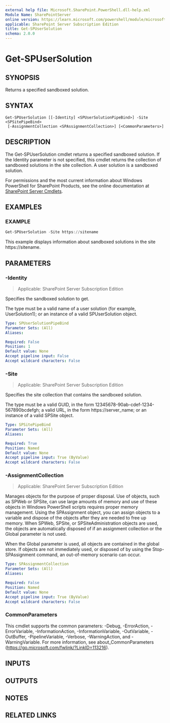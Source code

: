 ```yaml
---
external help file: Microsoft.SharePoint.PowerShell.dll-help.xml
Module Name: SharePointServer
online version: https://learn.microsoft.com/powershell/module/microsoft.sharepoint.powershell/get-spusersolution
applicable: SharePoint Server Subscription Edition
title: Get-SPUserSolution
schema: 2.0.0
---
```


# Get-SPUserSolution

## SYNOPSIS

Returns a specified sandboxed solution.


## SYNTAX

```
Get-SPUserSolution [[-Identity] <SPUserSolutionPipeBind>] -Site <SPSitePipeBind>
 [-AssignmentCollection <SPAssignmentCollection>] [<CommonParameters>]
```

## DESCRIPTION
The Get-SPUserSolution cmdlet returns a specified sandboxed solution.
If the Identity parameter is not specified, this cmdlet returns the collection of sandboxed solutions in the site collection.
A user solution is a sandboxed solution.

For permissions and the most current information about Windows PowerShell for SharePoint Products, see the online documentation at [SharePoint Server Cmdlets](https://learn.microsoft.com/powershell/sharepoint/sharepoint-server/sharepoint-server-cmdlets).

## EXAMPLES

### EXAMPLE
```powershell
Get-SPUserSolution -Site https://sitename
```

This example displays information about sandboxed solutions in the site https://sitename.

## PARAMETERS

### -Identity

> Applicable: SharePoint Server Subscription Edition

Specifies the sandboxed solution to get.

The type must be a valid name of a user solution (for example, UserSolution1); or an instance of a valid SPUserSolution object.

```yaml
Type: SPUserSolutionPipeBind
Parameter Sets: (All)
Aliases:

Required: False
Position: 1
Default value: None
Accept pipeline input: False
Accept wildcard characters: False
```

### -Site

> Applicable: SharePoint Server Subscription Edition

Specifies the site collection that contains the sandboxed solution.

The type must be a valid GUID, in the form 12345678-90ab-cdef-1234-567890bcdefgh; a valid URL, in the form https://server_name; or an instance of a valid SPSite object.

```yaml
Type: SPSitePipeBind
Parameter Sets: (All)
Aliases:

Required: True
Position: Named
Default value: None
Accept pipeline input: True (ByValue)
Accept wildcard characters: False
```

### -AssignmentCollection

> Applicable: SharePoint Server Subscription Edition

Manages objects for the purpose of proper disposal.
Use of objects, such as SPWeb or SPSite, can use large amounts of memory and use of these objects in Windows PowerShell scripts requires proper memory management.
Using the SPAssignment object, you can assign objects to a variable and dispose of the objects after they are needed to free up memory.
When SPWeb, SPSite, or SPSiteAdministration objects are used, the objects are automatically disposed of if an assignment collection or the Global parameter is not used.

When the Global parameter is used, all objects are contained in the global store.
If objects are not immediately used, or disposed of by using the Stop-SPAssignment command, an out-of-memory scenario can occur.

```yaml
Type: SPAssignmentCollection
Parameter Sets: (All)
Aliases:

Required: False
Position: Named
Default value: None
Accept pipeline input: True (ByValue)
Accept wildcard characters: False
```

### CommonParameters
This cmdlet supports the common parameters: -Debug, -ErrorAction, -ErrorVariable, -InformationAction, -InformationVariable, -OutVariable, -OutBuffer, -PipelineVariable, -Verbose, -WarningAction, and -WarningVariable. For more information, see about_CommonParameters (https://go.microsoft.com/fwlink/?LinkID=113216).

## INPUTS

## OUTPUTS

## NOTES

## RELATED LINKS
